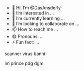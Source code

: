 - 👋 Hi, I’m @DasAnsderly
- 👀 I’m interested in ...
- 🌱 I’m currently learning ...
- 💞️ I’m looking to collaborate on ...
- 📫 How to reach me ...
- 😄 Pronouns: ...
- ⚡ Fun fact: ...

<!---
DasAnsderly/DasAnsderly is a ✨ special ✨ repository because its `README.md` (this file) appears on your GitHub profile.
You can click the Preview link to take a look at your changes.
--->scanner virus banni
im prince pdg dgm
